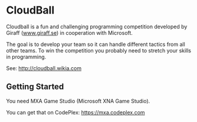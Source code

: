 CloudBall
=========

Cloudball is a fun and challenging programming competition developed by Giraff (www.giraff.se)
in cooperation with Microsoft.

The goal is to develop your team so it can handle different tactics from all other
teams. To win the competition you probably need to stretch your skills in
programming.

See: http://cloudball.wikia.com

Getting Started
---------------
You need MXA Game Studio (Microsoft XNA Game Studio).

You can get that on CodePlex: https://mxa.codeplex.com
